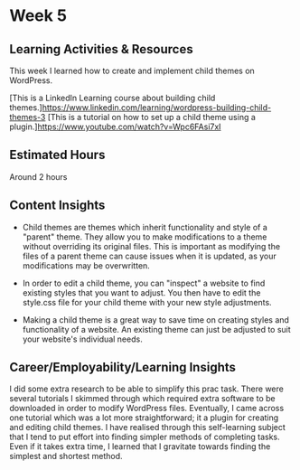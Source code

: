 # Week 5

## Learning Activities & Resources
This week I learned how to create and implement child themes on WordPress.

[This is a LinkedIn Learning course about building child themes.]https://www.linkedin.com/learning/wordpress-building-child-themes-3
[This is a tutorial on how to set up a child theme using a plugin.]https://www.youtube.com/watch?v=Wpc6FAsi7xI

## Estimated Hours
Around 2 hours

## Content Insights
- Child themes are themes which inherit functionality and style of a "parent" theme. They allow you to make modifications to a theme without overriding its original files. This is important as modifying the files of a parent theme can cause issues when it is updated, as your modifications may be overwritten.

- In order to edit a child theme, you can "inspect" a website to find existing styles that you want to adjust. You then have to edit the style.css file for your child theme with your new style adjustments.

- Making a child theme is a great way to save time on creating styles and functionality of a website. An existing theme can just be adjusted to suit your website's individual needs.

## Career/Employability/Learning Insights
I did some extra research to be able to simplify this prac task. There were several tutorials I skimmed through which required extra software to be downloaded in order to modify WordPress files. Eventually, I came across one tutorial which was a lot more straightforward; it  a plugin for creating and editing child themes. I have realised through this self-learning subject that I tend to put effort into finding simpler methods of completing tasks. Even if it takes extra time, I learned that I gravitate towards finding the simplest and shortest method.